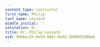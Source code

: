 ```yaml
---
content_type: instructor
first_name: Philip
last_name: Lessard
middle_initial: ''
salutation: Dr.
title: Dr. Philip Lessard
uid: 9bb0ac35-6e59-9841-9ad2-3098053d80ab
---
```

